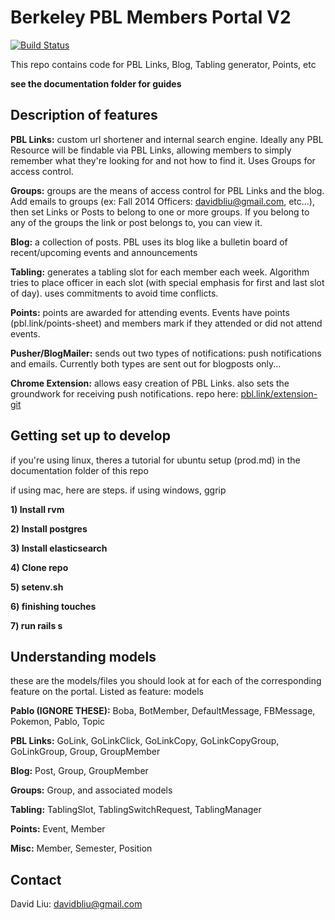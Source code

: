# Berkeley PBL Members Portal V2
[![Build Status](https://travis-ci.org/davidbliu/v2-rails.svg?branch=master)](https://travis-ci.org/davidbliu/v2-rails)

This repo contains code for PBL Links, Blog, Tabling generator, Points, etc

__see the documentation folder for guides__

## Description of features

__PBL Links:__ custom url shortener and internal search engine. Ideally any PBL Resource will be findable via PBL Links, allowing members to simply remember what they're looking for and not how to find it. Uses Groups for access control.

__Groups:__ groups are the means of access control for PBL Links and the blog. Add emails to groups (ex: Fall 2014 Officers: davidbliu@gmail.com, etc...), then set Links or Posts to belong to one or more groups. If you belong to any of the groups the link or post belongs to, you can view it.

__Blog:__ a collection of posts. PBL uses its blog like a bulletin board of recent/upcoming events and announcements

__Tabling:__ generates a tabling slot for each member each week. Algorithm tries to place officer in each slot (with special emphasis for first and last slot of day). uses commitments to avoid time conflicts.

__Points:__ points are awarded for attending events. Events have points (pbl.link/points-sheet) and members mark if they attended or did not attend events. 

__Pusher/BlogMailer:__ sends out two types of notifications: push notifications and emails. Currently both types are sent out for blogposts only...

__Chrome Extension:__ allows easy creation of PBL Links. also sets the groundwork for receiving push notifications. repo here: [pbl.link/extension-git](https://github.com/davidbliu/pbl-link-extension#installation)

## Getting set up to develop

if you're using linux, theres a tutorial for ubuntu setup (prod.md) in the documentation folder of this repo

if using mac, here are steps. if using windows, ggrip

__1) Install rvm__

__2) Install postgres__

__3) Install elasticsearch__

__4) Clone repo__

__5) setenv.sh__

__6) finishing touches__

__7) run rails s__


## Understanding models

these are the models/files you should look at for each of the corresponding feature on the portal. Listed as feature: models

__Pablo (IGNORE THESE):__ Boba, BotMember, DefaultMessage, FBMessage, Pokemon, Pablo, Topic

__PBL Links:__ GoLink, GoLinkClick, GoLinkCopy, GoLinkCopyGroup, GoLinkGroup, Group, GroupMember

__Blog:__ Post, Group, GroupMember

__Groups:__ Group, and associated models

__Tabling:__ TablingSlot, TablingSwitchRequest, TablingManager

__Points:__ Event, Member

__Misc:__ Member, Semester, Position

## Contact

David Liu: davidbliu@gmail.com

